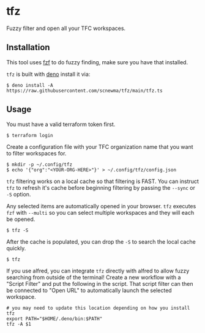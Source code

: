 # tfz

Fuzzy filter and open all your TFC workspaces.

## Installation

This tool uses [fzf](https://github.com/junegunn/fzf) to do fuzzy finding, make
sure you have that installed.

`tfz` is built with [deno](https://deno.land/) install it via:

```
$ deno install -A https://raw.githubusercontent.com/scnewma/tfz/main/tfz.ts
```

## Usage

You must have a valid terraform token first.

```
$ terraform login
```

Create a configuration file with your TFC organization name that you want to
filter workspaces for.

```
$ mkdir -p ~/.config/tfz
$ echo '{"org":"<YOUR-ORG-HERE>"}' > ~/.config/tfz/config.json
```

`tfz` filtering works on a local cache so that filtering is FAST. You can
instruct `tfz` to refresh it's cache before beginning filtering by passing the
`--sync` or `-S` option.

Any selected items are automatically opened in your browser. `tfz` executes
`fzf` with `--multi` so you can select multiple workspaces and they will each be
opened.

```
$ tfz -S
```

After the cache is populated, you can drop the `-S` to search the local cache
quickly.

```
$ tfz
```

If you use alfred, you can integrate `tfz` directly with alfred to allow fuzzy
searching from outside of the terminal! Create a new workflow with a "Script
Filter" and put the following in the script. That script filter can then be
connected to "Open URL" to automatically launch the selected workspace.

```
# you may need to update this location depending on how you install tfz
export PATH="$HOME/.deno/bin:$PATH"
tfz -A $1
```
